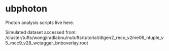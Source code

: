 # ubphoton

Photon analysis scripts live here.

Simulated dataset accessed from:
/cluster/tufts/wongjiradlabnu/nutufts/tutorial/dlgen2_reco_v2me06_ntuple_v5_mcc9_v28_wctagger_bnboverlay.root
